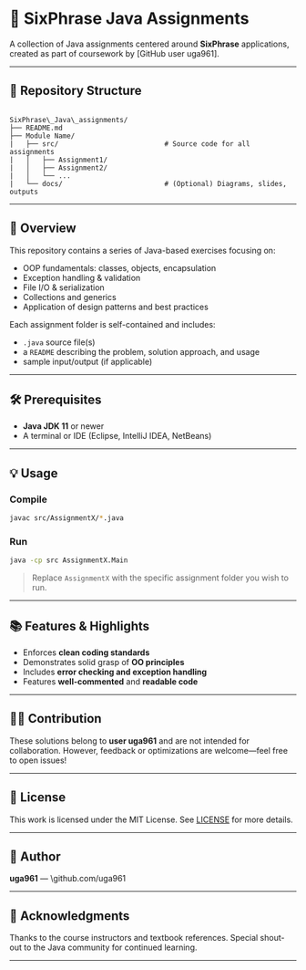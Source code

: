 # 🎯 SixPhrase Java Assignments

A collection of Java assignments centered around **SixPhrase** applications, created as part of coursework by [GitHub user uga961].

---

## 📁 Repository Structure

```

SixPhrase\_Java\_assignments/
├── README.md
├── Module Name/
|   ├── src/                          # Source code for all assignments
|   │   ├── Assignment1/
|   │   ├── Assignment2/
|   │   └── ...
|   └── docs/                         # (Optional) Diagrams, slides, outputs

````

---

## 🚀 Overview

This repository contains a series of Java-based exercises focusing on:

- OOP fundamentals: classes, objects, encapsulation
- Exception handling & validation
- File I/O & serialization
- Collections and generics
- Application of design patterns and best practices

Each assignment folder is self-contained and includes:
- `.java` source file(s)
- a `README` describing the problem, solution approach, and usage
- sample input/output (if applicable)

---

## 🛠️ Prerequisites

- **Java JDK 11** or newer
- A terminal or IDE (Eclipse, IntelliJ IDEA, NetBeans)

---

## 💡 Usage

### Compile
```bash
javac src/AssignmentX/*.java
````

### Run

```bash
java -cp src AssignmentX.Main
```

> Replace `AssignmentX` with the specific assignment folder you wish to run.

---


## 📚 Features & Highlights

* Enforces **clean coding standards**
* Demonstrates solid grasp of **OO principles**
* Includes **error checking and exception handling**
* Features **well-commented** and **readable code**

---

## 🧑‍🏫 Contribution

These solutions belong to **user uga961** and are not intended for collaboration.
However, feedback or optimizations are welcome—feel free to open issues!

---

## 📄 License

This work is licensed under the MIT License. See [LICENSE](LICENSE) for more details.

---

## 📝 Author

**uga961** — \github.com/uga961

---

## 🤝 Acknowledgments

Thanks to the course instructors and textbook references.
Special shout-out to the Java community for continued learning.

---



